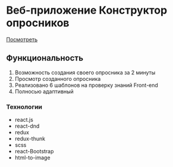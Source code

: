 # Веб-приложение Конструктор опросников

[Посмотреть](https://YaroslavLeyman.github.io/smart-constructor-questionnaire/)

## Функциональность

1. Возможность создания своего опросника за 2 минуты
2. Просмотр созданного опросника
3. Реализовано 6 шаблонов на проверку знаний Front-end
4. Полносью адаптивный

### Технологии

- react.js
- react-dnd
- redux
- redux-thunk
- scss
- react-Bootstrap
- html-to-image
